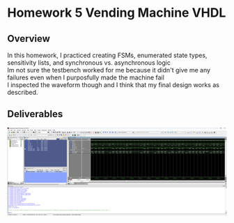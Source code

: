 # Homework 5 Vending Machine VHDL

## Overview
In this homework, I practiced creating FSMs, enumerated state types, sensitivity lists, and synchronous vs. asynchronous logic  
Im not sure the testbench worked for me because it didn't give me any failures even when I purposfully made the machine fail  
I inspected the waveform though and I think that my final design works as described.


## Deliverables
![Screenshot of the ouput transcript showing output of simulator](./assets/IanCrittenden_HW-5_output_SC.png)

